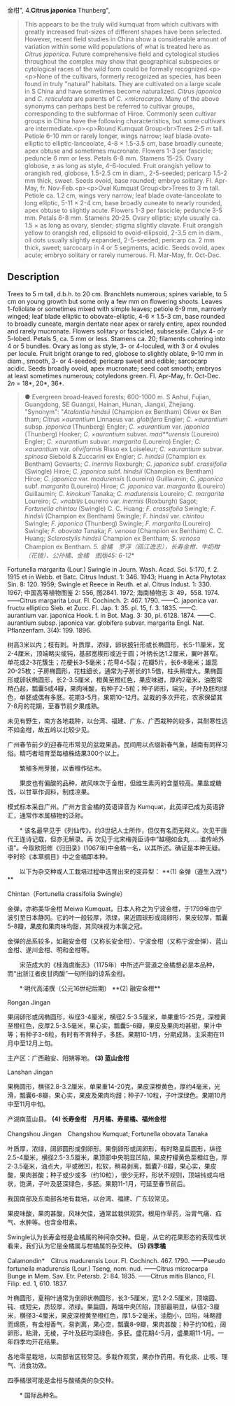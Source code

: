 金柑",
4.**Citrus japonica** Thunberg",

> This appears to be the truly wild kumquat from which cultivars with greatly increased fruit-sizes of different shapes have been selected. However, recent field studies in China show a considerable amount of variation within some wild populations of what is treated here as *Citrus japonica*. Future comprehensive field and cytological studies throughout the complex may show that geographical subspecies or cytological races of the wild form could be formally recognized.&lt;p&gt;&lt;p&gt;None of the cultivars, formerly recognized as species, has been found in truly \"natural\" habitats. They are cultivated on a large scale in S China and have sometimes become naturalized. *Citrus japonica* and *C. reticulata* are parents of *C. ×microcarpa*. Many of the above synonyms can perhaps best be referred to cultivar groups, corresponding to the subformae of Hiroe. Commonly seen cultivar groups in China have the following characteristics, but some cultivars are intermediate.&lt;p&gt;&lt;p&gt;Round Kumquat Group&lt;br&gt;Trees 2-5 m tall. Petiole 6-10 mm or rarely longer, wings narrow; leaf blade ovate-elliptic to elliptic-lanceolate, 4-8 × 1.5-3.5 cm, base broadly cuneate, apex obtuse and sometimes mucronate. Flowers 1-3 per fascicle; peduncle 6 mm or less. Petals 6-8 mm. Stamens 15-25. Ovary globose, ± as long as style, 4-6-loculed. Fruit orangish yellow to orangish red, globose, 1.5-2.5 cm in diam., 2-5-seeded; pericarp 1.5-2 mm thick, sweet. Seeds ovoid, base rounded; embryo solitary. Fl. Apr-May, fr. Nov-Feb.&lt;p&gt;&lt;p&gt;Oval Kumquat Group&lt;br&gt;Trees to 3 m tall. Petiole ca. 1.2 cm, wings very narrow; leaf blade ovate-lanceolate to long elliptic, 5-11 × 2-4 cm, base broadly cuneate to nearly rounded, apex obtuse to slightly acute. Flowers 1-3 per fascicle; peduncle 3-5 mm. Petals 6-8 mm. Stamens 20-25. Ovary elliptic; style usually ca. 1.5 × as long as ovary, slender; stigma slightly clavate. Fruit orangish yellow to orangish red, ellipsoid to ovoid-ellipsoid, 2-3.5 cm in diam., oil dots usually slightly expanded, 2-5-seeded; pericarp ca. 2 mm thick, sweet; sarcocarp in 4 or 5 segments, acidic. Seeds ovoid, apex acute; embryo solitary or rarely numerous. Fl. Mar-May, fr. Oct-Dec.

## Description
Trees to 5 m tall, d.b.h. to 20 cm. Branchlets numerous; spines variable, to 5 cm on young growth but some only a few mm on flowering shoots. Leaves 1-foliolate or sometimes mixed with simple leaves; petiole 6-9 mm, narrowly winged; leaf blade elliptic to obovate-elliptic, 4-6 × 1.5-3 cm, base rounded to broadly cuneate, margin dentate near apex or rarely entire, apex rounded and rarely mucronate. Flowers solitary or fascicled, subsessile. Calyx 4- or 5-lobed. Petals 5, ca. 5 mm or less. Stamens ca. 20; filaments cohering into 4 or 5 bundles. Ovary as long as style, 3- or 4-loculed, with 3 or 4 ovules per locule. Fruit bright orange to red, globose to slightly oblate, 9-10 mm in diam., smooth, 3- or 4-seeded; pericarp sweet and edible; sarcocarp acidic. Seeds broadly ovoid, apex mucronate; seed coat smooth; embryos at least sometimes numerous; cotyledons green. Fl. Apr-May, fr. Oct-Dec. 2*n* = 18*, 20*, 36*.

> ● Evergreen broad-leaved forests; 600-1000 m. S Anhui, Fujian, Guangdong, SE Guangxi, Hainan, Hunan, Jiangxi, Zhejiang.
  "Synonym": "*Atalantia hindsii* (Champion ex Bentham) Oliver ex Ben tham; *Citrus ×aurantium* Linnaeus var. *globifera* Engler; *C. ×aurantium* subsp. *japonica* (Thunberg) Engler; *C. ×aurantium* var. *japonica* (Thunberg) Hooker; *C. ×aurantium* subvar. *mad**urensis* (Loureiro) Engler; *C. ×aurantium* subvar. *margarita* (Loureiro) Engler; *C. ×aurantium* var. *oliviformis* Risso ex Loiseleur; *C. ×aurantium* subvar. *spinosa* Siebold &amp; Zuccarini ex Engler; *C. hindsii* (Champion ex Bentham) Govaerts; *C. inermis* Roxburgh; *C. japonica* subf. *crassifolia* (Swingle) Hiroe; *C. japonica* subf. *hindsii* (Champion ex Bentham) Hiroe; *C. japonica* var. *madurensis* (Loureiro) Guillaumin; *C. japonica* subf. *margarita* (Loureiro) Hiroe; *C. japonica* var. *margarita* (Loureiro) Guillaumin; *C. kinokuni* Tanaka; *C. madurensis* Loureiro; *C. margarita* Loureiro; *C. ×nobilis* Loureiro var. *inermis* (Roxburgh) Sagot; *Fortunella chintou* (Swingle) C. C. Huang; *F. crassifolia* Swingle; *F. hindsii* (Champion ex Bentham) Swingle; *F. hindsii* var. *chintou* Swingle; *F. japonica* (Thunberg) Swingle; *F. margarita* (Loureiro) Swingle; *F. obovata* Tanaka; *F. venosa* (Champion ex Bentham) C. C. Huang; *Sclerostylis hindsii* Champion ex Bentham; *S. venosa* Champion ex Bentham.
**5. 金橘*　罗浮（瓯江逸志），长寿金柑、牛奶柑（花镜）、公孙橘、金橘　图版45: 6-12**

Fortunella margarita (Lour.) Swingle in Journ. Wash. Acad. Sci. 5:170, f. 2. 1915 et in Webb. et Batc. Citrus Indust. 1: 346. 1943; Huang in Acta Phytotax Sin. 8: 120. 1959; Swingle et Reece in Reuth. et al. Citrus Indust. 1: 330. 1967; 中国高等植物图鉴 2: 556, 图2841. 1972; 海南植物志 3: 49，558. 1974. ——Citrus margarita Lour. Fl. Cochinch. 2: 467. 1790. ——C. japonica var. fructu elliptico Sieb. et Zucc. Fl. Jap. 1: 35. pl. 15, f. 3. 1835. ——C. aurantium var. japonica Hook. f. in Bot. Mag. 3: 30, pl. 6128. 1874. ——C. aurantium subsp. japonica var. globifera subvar. margarita Engl. Nat. Pflanzenfam. 3(4): 199. 1896.

树高3米以内；枝有刺。叶质厚，浓绿，卵状披针形或长椭圆形，长5-11厘米，宽2-4厘米，顶端略尖或钝，基部宽楔形或近于圆；叶柄长达1.2厘米，翼叶甚窄。单花或2-3花簇生；花梗长3-5毫米；花萼4-5裂；花瓣5片，长6-8毫米；雄蕊20-25枚；子房椭圆形，花柱细长，通常为子房长的1.5倍，柱头稍增大。果椭圆形或卵状椭圆形，长2-3.5厘米，橙黄至橙红色，果皮味甜，厚约2毫米，油胞常稍凸起，瓢囊5或4瓣，果肉味酸，有种子2-5粒；种子卵形，端尖，子叶及胚均绿色，单胚或偶有多胚。花期3-5月，果期10-12月。盆栽的多次开花，农家保留其7-8月的花期，至春节前夕果成熟。

未见有野生，南方各地栽种，以台湾、福建、广东、广西栽种的较多，其耐寒性远不如金柑，故五岭以北较少见。

广州春节前夕的迎春花市常见的盆栽果品，民间用以点缀新春气象，越南有同样习俗。精巧者培育至每植株结果300个以上。
<p style='text-indent:28px'>繁殖多用芽接，以香橼作砧木。
<p style='text-indent:28px'>果皮也有偏酸的品种，故风味次于金柑，但维生素丙的含量较高。果盐或糖饯，以甘草作调料，制成凉果。

模式标本采自广州。广州方言金橘的英语译音为 Kumquat，此英译已成为英语辞汇，通常作本属植物的泛称。
<p style='text-indent:28px'>* 该名最早见于《列仙传》。约3世纪人士所作，但仅有名而无释义。次见干唐代王连诗记载，但亦无解录。再 次见于北宋梅尧臣诗中“越栩如金丸……谁传岭外语”。今取欧阳修《归田录》(1067年)中金橘一名，以其所述。确证是本种无疑。李时珍《本草纲目》中之金橘即本种。 
<p style='text-indent:28px'>以下为杂交种或人工栽培过程中选育出来的变异型：
**(1) 金弹（遵生入戕*）**

Chintan（Fortunella crassifolia Swingle）

金弹，亦称美华金柑 Meiwa Kumquat。日本人称之为宁波金柑，于1799年由宁波引至日本静冈。它的叶一般较厚，浓绿，果近圆球形或阔卵形，果皮较厚，瓢囊5-8瓣，果皮和果肉味均甜，其风味视为本属之冠。

金弹的品系较多，如融安金柑（又称长安金柑）、宁波金柑（又称宁波金弹）、蓝山金柑、遂川金柑、明和金柑等。
<p style='text-indent:28px'>宋范成大的《桂海虞衡志》（1175年）中所述产营道之金橘想必是本品种，而“出浙江者皮甘肉酸”一句所指的谅系金柑。
<p style='text-indent:28px'>* 明代高浦撰（公元16世纪后期）
**(2) 融安金柑**

Rongan Jingan

果阔卵形或阔椭圆形，纵径3-4厘米，横径2.5-3.5厘米，单果重15-25克，深橙黄至橙红色，皮厚2.5-3.5毫米，果心实，瓢囊5-6瓣，果皮及果肉均甚甜，果汁中等；有种子3-6粒，有时有不育种子，多胚。果期10-1月，分期成熟，主采期在11月中至12月上旬。

主产区：广西融安、阳朔等地。
**(3) 蓝山金柑**

Lanshan Jingan

果椭圆形，横径2.8-3.2厘米，单果重14-20克，果皮深橙黄色，厚约4毫米，光滑，瓢囊6-8瓣，果心实，果皮及果肉均甜；种子7-10粒，子叶深绿色。果期10月中至11月中旬。

产湖南蓝山县。
**(4) 长寿金柑　月月橘、寿星橘、福州金柑**

Changshou Jingan　Changshou Kumquat; Fortunella obovata Tanaka

叶质厚，浓绿，阔卵圆形或倒卵形。果倒卵形或阔卵形，有时略呈扁圆形，纵径2.5-4厘米，横径2.5-3.5厘米，果顶部中央明显凹陷，果皮柠檬黄色至橙红色，厚2-3.5毫米，油点大，平或微凹，松软，稍易剥离，瓢囊7-8瓣，果心实，果皮酸，果肉甚酸；种子或少或多（约10粒），很少无籽，形状不规则，顶端钝或鸟咀状，饱满，子叶及胚深绿色，多胚。果期11-1月，可延至春节前后。

我国南部及东南部各地有栽培，以台湾、福建、广东较常见。

果皮味酸，果肉甚酸，风味欠佳，通常盆栽供观赏。根用作草药，治胃气痛、疝气、水肿等。也含金柑素。

Swingle认为长寿金柑是金橘属的种间杂交种。但是，从它的花果形态的表现性状看来，我们认为它是金橘属与柑橘属的杂交种。
**(5) 四季橘**

Calamondin*　Citrus madurensis Lour. Fl. Cochinch. 467. 1790. ——Pseudo fortunella madurensis (Lour.) Tseng, nom. nud. ——Citrus microcarpa Bunge in Mem. Sav. Etr. Petersb. 2: 84. 1835. ——Citrus mitis Blanco, Fl. Filip. ed. 1, 610. 1837.

叶椭圆形，夏稍叶通常为倒卵状椭圆形，长3-5厘米，宽1.2-2.5厘米，顶端圆、钝、或短尖，质较厚，浓绿。果扁圆，两端中央凹陷，顶部最明显，纵径2-3厘米，横径3-4厘米，果皮深橙黄至橙红色，厚1.5-2毫米，油胞小，凹陷，味略甜而绵质，有金柑香气，易剥离，果心空，瓢囊8-9瓣，果肉甚酸；种子约10粒，阔卵形，粘滑，无棱，子叶及胚均深绿色，多胚。盛花期4-5月，盛果期11-1月。一年四季均开花结果。

各地零星栽培，以南部省区较常见。多栽作观赏，果亦作药用。有化痰、止咳、理气、消食功效。

四季橘很可能是金柑与酸橘类的杂交种。
<p style='text-indent:28px'>* 国际品种名。
